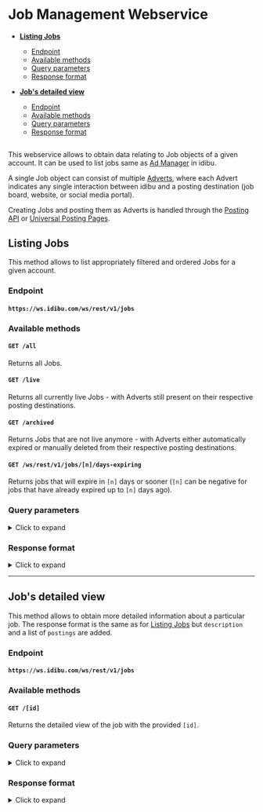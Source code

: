 # Job Management Webservice
  * **[Listing Jobs](#listing-jobs)**
    + [Endpoint](#endpoint)
    + [Available methods](#available-methods)
    + [Query parameters](#query-parameters)
    + [Response format](#response-format)

  * **[Job's detailed view](#jobs-detailed-view)**
    + [Endpoint](#endpoint-1)
    + [Available methods](#available-methods-1)
    + [Query parameters](#query-parameters-1)
    + [Response format](#response-format-1)

## 

This webservice allows to obtain data relating to Job objects of a given account. It can be used to list jobs same as <a href="https://v3-docs.idibu.com/article/776-ad-manager-2-0-intro-and-overview" target="_blank">Ad Manager</a> in idibu.

A single Job object can consist of multiple <a href="https://github.com/oneworldmarket/idibu-api/tree/master/webservices/advert-management" target="_blank">Adverts</a>, where each Advert indicates any single interaction between idibu and a posting destination (job board, website, or social media portal).

Creating Jobs and posting them as Adverts is handled through the <a href="https://github.com/oneworldmarket/idibu-api/tree/master/posting-api" target="_blank">Posting API</a> or <a href="https://github.com/oneworldmarket/idibu-api/tree/master/UPP" target="_blank">Universal Posting Pages</a>.

## Listing Jobs
This method allows to list appropriately filtered and ordered Jobs for a given account.

### Endpoint
#### `https://ws.idibu.com/ws/rest/v1/jobs`

### Available methods
#### `GET /all`
Returns all Jobs.

#### `GET /live`
Returns all currently live Jobs - with Adverts still present on their respective posting destinations.

#### `GET /archived`
Returns Jobs that are not live anymore - with Adverts either automatically expired or manually deleted from their respective posting destinations.

#### `GET /ws/rest/v1/jobs/[n]/days-expiring`
Returns jobs that will expire in `[n]` days or sooner (`[n]` can be negative for jobs that have already expired up to `[n]` days ago).

### Query parameters
<details>
  <summary>Click to expand</summary>
 
Parameter Name | Type restrictions | Required? | Notes
-- | -- | -- | --
`hash` | **String** | **Yes** | Hash of the idibu account.
`count` | **Integer**<br/><br/>Min: 1<br/>Max: 100<br/>Default: 10 | No | Number of jobs to return.
`offset` | **Integer**<br/><br/>Min: 0<br/>Default: 0 | No | Numeric offset from where to start fetching jobs.
`order` | **String (enum)**<br/><br/>Default: `update-desc`<br/><br/>Accepted values:<br/><code>update-desc</code> - Last Posted<br/><code>update-desc</code> - First Posted<br/><code>date-desc</code> - Date Added (desc)<br/><code>date-asc</code> - Date Added (asc)<br/><code>title-asc</code> - By Title (asc)<br/><code>title-desc</code> - By Title (desc) | No | How the jobs should be ordered in the response.<br/>Consult <a href="https://v2-docs.idibu.com/article/106-admanager-view-order-options" target="_blank">this article</a> for more info.
`reference` | **String** | No | Returns only jobs with Reference containing the provided string.
`sender` | **Integer** | No | Returns only jobs belonging to the given user.
`title` | **String** | No | Returns only jobs with Title containing the provided string.
`title-or-reference` | **String** | No | Returns only jobs with Reference or Title containing the provided string.
</details>

### Response format
<details>
  <summary>Click to expand</summary>
 
```xml
<job>
  <id>[integer]</id> <!-- job id -->
  <reference>[string]</reference> <!-- job reference -->
  <title>[string]</title> <!-- job title -->
  <sender>
    <id>[integer]</id> <!-- sender's profile id -->
    <firstname>[string]</firstname> <!-- sender's first name -->
    <lastname>[string]</lastname> <!-- sender's last name -->
    <email>[string:email]</email> <!-- sender's email -->
  </sender>
  <sector id="[integer]">[string]</sector> <!-- sector id and name -->
  <location id="[integer]" code="[string]">[string]</location> <!-- country id, code and name -->
  <sub_location id="[integer]">[string]</sub_location> <!-- location id and place_name -->
  <!-- For the three above, refer to https://github.com/oneworldmarket/idibu-api/blob/master/posting-api/Sector-and-locations.md -->
  <type id="[1|2|4]">[Contract|Permanent|Temporary]</type> <!-- job type -->
  <working_hours>[Full Time|Part Time]</working_hours> <!-- working hours -->
  <duration>[string]</duration> <!-- duration of the job (how long the candidate would work) -->
  <salary> <!-- salary info -->
    <minimum>[string]</minimum> <!-- can contain decimal points -->
    <maximum>[string]</maximum>
    <currency>[string]</currency> <!-- three-letter ISO code -->
    <per>[string]</per>
    <extras>[string]</extras>
    <override>[string]</override> <!-- if present, usually replaces all other salary information -->
  </salary>
  <application_url>[string]</application_url> <!-- external application url -->
  <creation_date>[string:date]</creation_date> <!-- job's creation date -->
  <update_date>[string:date]</update_date> <!-- last posting date -->
  <start_date>[string:date]</start_date> <!-- first posting date -->
  <expiry_date>[string:date]</expiry_date> <!-- date the job expires or was deleted -->
  <aptrack>
    <total>[integer]</total> <!-- total applications for the job -->
    <unread>[integer]</unread> <!-- total unread applications for the job -->
  </aptrack>
  <latest_advert> <!-- data on the last ws/rest/v1/adverts object -->
    <id>[integer]</id>
    <creation_date>[string:date]</creation_date>
  </latest_advert>
  <portals>
    <!-- job status on each portal (similar to adverts/live view) -->
    <portal> <!-- the posting destination -->
      <id>[integer]</id> <!-- portal id -->
      <name>[string]</name> <!-- portal name -->
      <status>["live"|"expired"|"failed"|"deleted"|"pending"]</status> <!-- status on the portal -->
      <deletable>["true"|"false"]</deletable> <!-- whether the post can be deleted -->
      <pending>["true"|"false"]</pending> <!-- whether there are pending posts on the portal -->
      <error>["true"|"false"]</error> <!-- whether the last posting attempt resulted in error -->
      <warning>["true"|"false"]</warning> <!-- whether the last posting attempt had warnings -->
      <expiry>[string:date]</expiry> <!-- current expiry or deletion date on the portal -->
      <last_update>[string:date]</last_update> <!-- date of last posting on the portal -->
      <last_posting_id>[integer]</last_posting_id> <!-- last posting (PostLog) id -->
      <applicants>[integer]</applicants> <!-- applicant count on the portal -->
    </portal>
  </portals>
  </postings>
</job>
```
</details>

---

## Job's detailed view
This method allows to obtain more detailed information about a particular job. The response format is the same as for [Listing Jobs](#listing-jobs) but `description` and a list of `postings` are added.

### Endpoint
#### `https://ws.idibu.com/ws/rest/v1/jobs`

### Available methods
#### `GET /[id]`
Returns the detailed view of the job with the provided `[id]`.

### Query parameters
<details>
  <summary>Click to expand</summary>
 
Parameter Name | Type restrictions | Required? | Notes
-- | -- | -- | --
`hash` | **String** | **Yes** | Hash of the idibu account.
</details>

### Response format
<details>
  <summary>Click to expand</summary>
 
```xml
<job>
  <id>[integer]</id> <!-- job id -->
  <reference>[string]</reference> <!-- job reference -->
  <title>[string]</title> <!-- job title -->
  <description>[string]</description><!-- job description (detail view only) -->
  <sender>
    <id>[integer]</id> <!-- sender's profile id -->
    <firstname>[string]</firstname> <!-- sender's first name -->
    <lastname>[string]</lastname> <!-- sender's last name -->
    <email>[string:email]</email> <!-- sender's email -->
  </sender>
  <sector id="[integer]">[string]</sector> <!-- sector id and name -->
  <location id="[integer]" code="[string]">[string]</location> <!-- country id, code and name -->
  <sub_location id="[integer]">[string]</sub_location> <!-- location id and place_name -->
  <!-- For the three above, refer to https://github.com/oneworldmarket/idibu-api/blob/master/posting-api/Sector-and-locations.md -->
  <type id="[1|2|4]">[Contract|Permanent|Temporary]</type> <!-- job type -->
  <working_hours>[Full Time|Part Time]</working_hours> <!-- working hours -->
  <duration>[string]</duration> <!-- duration of the job (how long the candidate would work) -->
  <salary> <!-- salary info -->
    <minimum>[string]</minimum> <!-- can contain decimal points -->
    <maximum>[string]</maximum>
    <currency>[string]</currency> <!-- three-letter ISO code -->
    <per>[string]</per>
    <extras>[string]</extras>
    <override>[string]</override> <!-- if present, usually replaces all other salary information -->
  </salary>
  <application_url>[string]</application_url> <!-- external application url -->
  <creation_date>[string:date]</creation_date> <!-- job's creation date -->
  <update_date>[string:date]</update_date> <!-- last posting date -->
  <start_date>[string:date]</start_date> <!-- first posting date -->
  <expiry_date>[string:date]</expiry_date> <!-- date the job expires or was deleted -->
  <aptrack>
    <total>[integer]</total> <!-- total applications for the job -->
    <unread>[integer]</unread> <!-- total unread applications for the job -->
  </aptrack>
  <latest_advert> <!-- data on the last ws/rest/v1/adverts object -->
    <id>[integer]</id>
    <creation_date>[string:date]</creation_date>
  </latest_advert>
  <portals>
    <!-- job status on each portal (similar to adverts/live view) -->
    <portal> <!-- the posting destination -->
      <id>[integer]</id> <!-- portal id -->
      <name>[string]</name> <!-- portal name -->
      <status>["live"|"expired"|"failed"|"deleted"|"pending"]</status> <!-- status on the portal -->
      <deletable>["true"|"false"]</deletable> <!-- whether the post can be deleted -->
      <pending>["true"|"false"]</pending> <!-- whether there are pending posts on the portal -->
      <error>["true"|"false"]</error> <!-- whether the last posting attempt resulted in error -->
      <warning>["true"|"false"]</warning> <!-- whether the last posting attempt had warnings -->
      <expiry>[string:date]</expiry> <!-- current expiry or deletion date on the portal -->
      <last_update>[string:date]</last_update> <!-- date of last posting on the portal -->
      <last_posting_id>[integer]</last_posting_id> <!-- last posting (PostLog) id -->
      <applicants>[integer]</applicants> <!-- applicant count on the portal -->
    </portal>
  </portals>
  <postings>
    <!-- detailed list of postings (PostLogs) - only in detail view -->
    <posting>
      <id>[integer]</id> <!-- PostLog id -->
      <date>[string:date]</date> <!-- posting date -->
      <portal>[integer]</portal> <!-- portal id -->
      <start_post>2019-04-18 16:11:08</start_post> <!-- posting date -->
      <stop_post>2019-05-16 23:59:00</stop_post> <!-- intended expiry date -->
      <status>["posted"|"updated"|"deleted"|"failed"]</status> <!-- posting status -->
      <link>[string]</link> <!-- URL of the posting on the portal (if supported by the portal) -->
    </posting>
  </postings>
  </postings>
</job>
```
</details>
